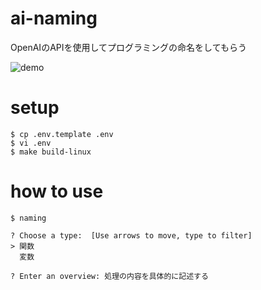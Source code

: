 # ai-naming
OpenAIのAPIを使用してプログラミングの命名をしてもらう

![demo](https://user-images.githubusercontent.com/70571576/222914576-6e764b9b-ae75-492c-acf6-44e57dedc5da.gif)


# setup

```
$ cp .env.template .env
$ vi .env
$ make build-linux
```

# how to use

```
$ naming
```

```
? Choose a type:  [Use arrows to move, type to filter]
> 関数
  変数
```

```
? Enter an overview: 処理の内容を具体的に記述する
```

